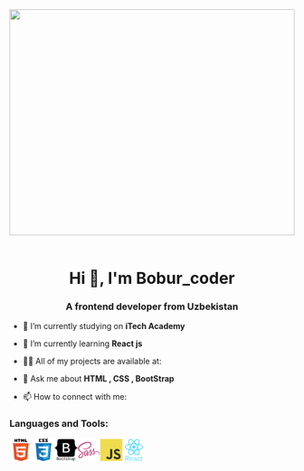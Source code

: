 <center>
            <img width=100% height=400 src="https://cdn.dribbble.com/users/148731/screenshots/6662134/nowhiring-2019-dribbble.gif" alt="">
</center>
<br/>
<h1 align="center">Hi 👋, I'm Bobur_coder</h1>
<h3 align="center">A frontend developer from Uzbekistan</h3>



- 🔭 I’m currently studying on **iTech Academy**

- 🌱 I’m currently learning **React js**

- 👨‍💻 All of my projects are available at: [<img width=50  src="https://logowik.com/content/uploads/images/netlify-new-20234970.logowik.com.webp" alt="">](https://app.netlify.com/teams/bobur2006coder2/sites)

- 💬 Ask me about **HTML , CSS , BootStrap**

- 📫 How to connect with me: [<img width=30  src="https://upload.wikimedia.org/wikipedia/commons/thumb/8/82/Telegram_logo.svg/2048px-Telegram_logo.svg.png" alt="">](https://telegram.me/anonymous_pupil)


<p align="left">
</p>

<h3 align="left">Languages and Tools:</h3>
<p align="left" style="display:flex; align-items:center;">
<a href="https://www.w3.org/html/" target="_blank" rel="noreferrer"> 
<img src="https://raw.githubusercontent.com/devicons/devicon/master/icons/html5/html5-original-wordmark.svg" alt="html5" width="40" height="40"/> </a>
<a href="https://www.w3schools.com/css/" target="_blank" rel="noreferrer"> 
  <img src="https://raw.githubusercontent.com/devicons/devicon/master/icons/css3/css3-original-wordmark.svg" alt="css3" width="40" height="40"/> </a> 
<a href="https://getbootstrap.com" target="_blank" rel="noreferrer"> 
<img src="https://raw.githubusercontent.com/devicons/devicon/master/icons/bootstrap/bootstrap-plain-wordmark.svg" alt="bootstrap" width="40" height="40"/> </a> 
  <a href="https://sass-lang.com" target="_blank" rel="noreferrer">
<img src="https://raw.githubusercontent.com/devicons/devicon/master/icons/sass/sass-original.svg" alt="sass" width="40" height="40"/> </a>
<a href="https://developer.mozilla.org/en-US/docs/Web/JavaScript" target="_blank" rel="noreferrer"> 
<img src="https://raw.githubusercontent.com/devicons/devicon/master/icons/javascript/javascript-original.svg" alt="javascript" width="40" height="40"/> </a> <a href="https://reactjs.org/" target="_blank" rel="noreferrer"> <img src="https://raw.githubusercontent.com/devicons/devicon/master/icons/react/react-original-wordmark.svg" alt="react" width="40" height="40"/> </a> 

</p>
